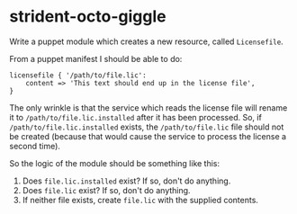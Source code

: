 # strident-octo-giggle

Write a puppet module which creates a new resource, called `Licensefile`.

From a puppet manifest I should be able to do:

```puppet
licensefile { '/path/to/file.lic':
    content => 'This text should end up in the license file',
}
```

The only wrinkle is that the service which reads the license file will rename it
to `/path/to/file.lic.installed` after it has been processed. So, if `/path/to/file.lic.installed`
exists, the `/path/to/file.lic` file should not be created (because that would cause the
service to process the license a second time).

So the logic of the module should be something like this:

1. Does `file.lic.installed` exist? If so, don't do anything.
2. Does `file.lic` exist? If so, don't do anything.
3. If neither file exists, create `file.lic` with the supplied contents.
